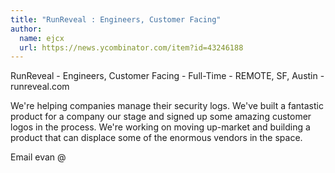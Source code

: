 ```yaml
---
title: "RunReveal : Engineers, Customer Facing"
author:
  name: ejcx
  url: https://news.ycombinator.com/item?id=43246188
---
```

RunReveal - Engineers, Customer Facing - Full-Time - REMOTE, SF, Austin - runreveal.com

We&#x27;re helping companies manage their security logs. We&#x27;ve built a fantastic product for a company our stage and signed up some amazing customer logos in the process. We&#x27;re working on moving up-market and building a product that can displace some of the enormous vendors in the space.

Email evan @
<JobApplication />
